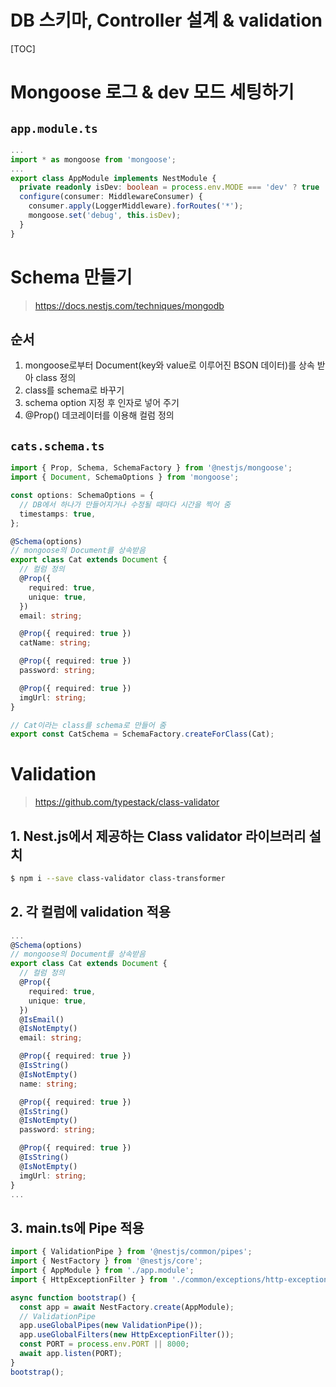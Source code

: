 # DB 스키마, Controller 설계 & validation

[TOC]

# Mongoose 로그 & dev 모드 세팅하기

## `app.module.ts`

```typescript
...
import * as mongoose from 'mongoose';
...
export class AppModule implements NestModule {
  private readonly isDev: boolean = process.env.MODE === 'dev' ? true : false;
  configure(consumer: MiddlewareConsumer) {
    consumer.apply(LoggerMiddleware).forRoutes('*');
    mongoose.set('debug', this.isDev);
  }
}
```



# Schema 만들기

> https://docs.nestjs.com/techniques/mongodb

## 순서

1. mongoose로부터 Document(key와 value로 이루어진 BSON 데이터)를 상속 받아 class 정의
2. class를 schema로 바꾸기
3. schema option 지정 후 인자로 넣어 주기
4. @Prop() 데코레이터를 이용해 컬럼 정의

## `cats.schema.ts`

```typescript
import { Prop, Schema, SchemaFactory } from '@nestjs/mongoose';
import { Document, SchemaOptions } from 'mongoose';

const options: SchemaOptions = {
  // DB에서 하나가 만들어지거나 수정될 때마다 시간을 찍어 줌
  timestamps: true,
};

@Schema(options)
// mongoose의 Document를 상속받음
export class Cat extends Document {
  // 컬럼 정의
  @Prop({
    required: true,
    unique: true,
  })
  email: string;

  @Prop({ required: true })
  catName: string;

  @Prop({ required: true })
  password: string;

  @Prop({ required: true })
  imgUrl: string;
}

// Cat이라는 class를 schema로 만들어 줌
export const CatSchema = SchemaFactory.createForClass(Cat);
```



# Validation

> https://github.com/typestack/class-validator

## 1. Nest.js에서 제공하는 Class validator 라이브러리 설치

```bash
$ npm i --save class-validator class-transformer
```

## 2. 각 컬럼에 validation 적용

```typescript
...
@Schema(options)
// mongoose의 Document를 상속받음
export class Cat extends Document {
  // 컬럼 정의
  @Prop({
    required: true,
    unique: true,
  })
  @IsEmail()
  @IsNotEmpty()
  email: string;

  @Prop({ required: true })
  @IsString()
  @IsNotEmpty()
  name: string;

  @Prop({ required: true })
  @IsString()
  @IsNotEmpty()
  password: string;

  @Prop({ required: true })
  @IsString()
  @IsNotEmpty()
  imgUrl: string;
}
...
```

## 3. main.ts에 Pipe 적용

```typescript
import { ValidationPipe } from '@nestjs/common/pipes';
import { NestFactory } from '@nestjs/core';
import { AppModule } from './app.module';
import { HttpExceptionFilter } from './common/exceptions/http-exception.filter';

async function bootstrap() {
  const app = await NestFactory.create(AppModule);
  // ValidationPipe
  app.useGlobalPipes(new ValidationPipe());
  app.useGlobalFilters(new HttpExceptionFilter());
  const PORT = process.env.PORT || 8000;
  await app.listen(PORT);
}
bootstrap();
```

